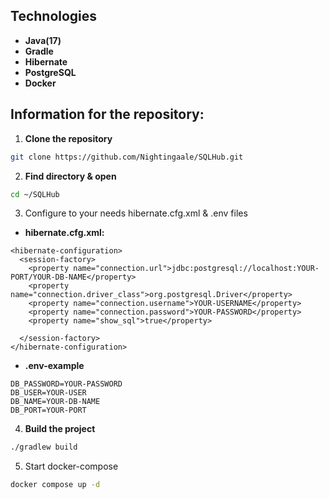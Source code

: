 ## Technologies 

- **Java(17)**
- **Gradle**
- **Hibernate**
- **PostgreSQL**
- **Docker**
  
## Information for the repository:

1. **Clone the repository**
``` bash  
git clone https://github.com/Nightingaale/SQLHub.git
```

2. **Find directory & open**
``` bash
cd ~/SQLHub
```

3. Configure to your needs hibernate.cfg.xml & .env files

- **hibernate.cfg.xml:**
```
<hibernate-configuration>
  <session-factory>
    <property name="connection.url">jdbc:postgresql://localhost:YOUR-PORT/YOUR-DB-NAME</property>
    <property name="connection.driver_class">org.postgresql.Driver</property>
    <property name="connection.username">YOUR-USERNAME</property>
    <property name="connection.password">YOUR-PASSWORD</property>
    <property name="show_sql">true</property>

  </session-factory>
</hibernate-configuration>
```

- **.env-example**
```
DB_PASSWORD=YOUR-PASSWORD
DB_USER=YOUR-USER
DB_NAME=YOUR-DB-NAME
DB_PORT=YOUR-PORT
```

4. **Build the project**
``` bash
./gradlew build
```

5. Start docker-compose 
``` bash
docker compose up -d
```
